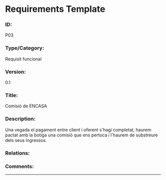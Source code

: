 # Requirements Template
### ID: 
P03
### Type/Category: 
Requisit funcional 
### Version: 
0.1
### Title: 
Comisió de ENCASA
### Description: 
Una vegada el pagament entre client i oferent s'hagi completat, haurem pactat amb la botiga una comisió que ens pertoca i l'haurem de substreure dels seus ingressos.
### Relations: 
### Comments: 
---